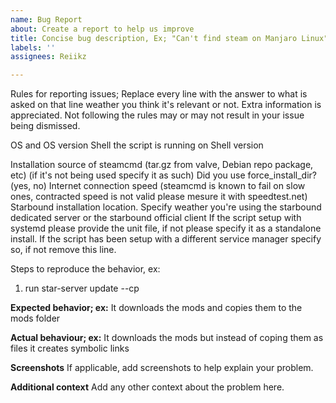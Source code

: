 ```yaml
---
name: Bug Report
about: Create a report to help us improve
title: Concise bug description, Ex; "Can't find steam on Manjaro Linux"
labels: ''
assignees: Reiikz

---
```


Rules for reporting issues;
Replace every line with the answer to what is asked on that line weather you think it's relevant or not.
Extra information is appreciated.
Not following the rules may or may not result in your issue being dismissed.

OS and OS version
Shell the script is running on
Shell version

Installation source of steamcmd (tar.gz from valve, Debian repo package, etc) (if it's not being used specify it as such)
Did you use force_install_dir? (yes, no)
Internet connection speed (steamcmd is known to fail on slow ones, contracted speed is not valid please mesure it with speedtest.net)
Starbound installation location.
Specify weather you're using the starbound dedicated server or the starbound official client
If the script setup with systemd please provide the unit file, if not please specify it as a standalone install.
If the script has been setup with a different service manager specify so, if not remove this line.

Steps to reproduce the behavior, ex:
1. run star-server update <modpack url> --cp

**Expected behavior; ex:**
It downloads the mods and copies them to the mods folder

**Actual behaviour; ex:**
It downloads the mods but instead of coping them as files it creates symbolic links

**Screenshots**
If applicable, add screenshots to help explain your problem.

**Additional context**
Add any other context about the problem here.
